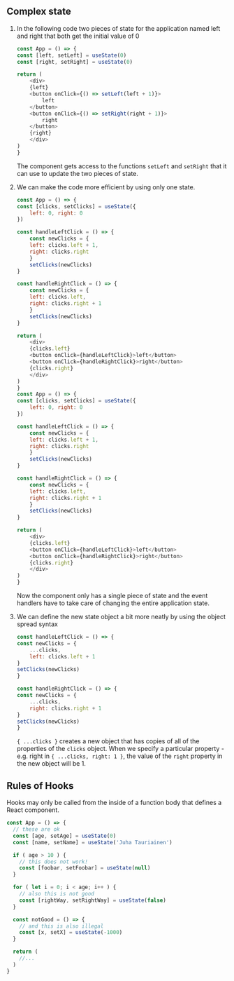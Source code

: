 ## Complex state
1. In the following code two pieces of state for the application named left and right that both get the initial value of 0

    ```js
    const App = () => {
    const [left, setLeft] = useState(0)
    const [right, setRight] = useState(0)

    return (
        <div>
        {left}
        <button onClick={() => setLeft(left + 1)}>
            left
        </button>
        <button onClick={() => setRight(right + 1)}>
            right
        </button>
        {right}
        </div>
    )
    }
    ```
    The component gets access to the functions `setLeft` and `setRight` that it can use to update the two pieces of state.

2. We can make the code more efficient by using only one state.

    ```js
    const App = () => {
    const [clicks, setClicks] = useState({
        left: 0, right: 0
    })

    const handleLeftClick = () => {
        const newClicks = { 
        left: clicks.left + 1, 
        right: clicks.right 
        }
        setClicks(newClicks)
    }

    const handleRightClick = () => {
        const newClicks = { 
        left: clicks.left, 
        right: clicks.right + 1 
        }
        setClicks(newClicks)
    }

    return (
        <div>
        {clicks.left}
        <button onClick={handleLeftClick}>left</button>
        <button onClick={handleRightClick}>right</button>
        {clicks.right}
        </div>
    )
    }
    const App = () => {
    const [clicks, setClicks] = useState({
        left: 0, right: 0
    })

    const handleLeftClick = () => {
        const newClicks = { 
        left: clicks.left + 1, 
        right: clicks.right 
        }
        setClicks(newClicks)
    }

    const handleRightClick = () => {
        const newClicks = { 
        left: clicks.left, 
        right: clicks.right + 1 
        }
        setClicks(newClicks)
    }

    return (
        <div>
        {clicks.left}
        <button onClick={handleLeftClick}>left</button>
        <button onClick={handleRightClick}>right</button>
        {clicks.right}
        </div>
    )
    }
    ```

    Now the component only has a single piece of state and the event handlers have to take care of changing the entire application state.

3. We can define the new state object a bit more neatly by using the object spread syntax

    ```js
    const handleLeftClick = () => {
    const newClicks = { 
        ...clicks, 
        left: clicks.left + 1 
    }
    setClicks(newClicks)
    }

    const handleRightClick = () => {
    const newClicks = { 
        ...clicks, 
        right: clicks.right + 1 
    }
    setClicks(newClicks)
    }
    ```
    `{ ...clicks }` creates a new object that has copies of all of the properties of the `clicks` object. When we specify a particular property - e.g. right in `{ ...clicks, right: 1 }`, the value of the `right` property in the new object will be 1.

## Rules of Hooks
Hooks may only be called from the inside of a function body that defines a React component.
```js
const App = () => {
  // these are ok
  const [age, setAge] = useState(0)
  const [name, setName] = useState('Juha Tauriainen')

  if ( age > 10 ) {
    // this does not work!
    const [foobar, setFoobar] = useState(null)
  }

  for ( let i = 0; i < age; i++ ) {
    // also this is not good
    const [rightWay, setRightWay] = useState(false)
  }

  const notGood = () => {
    // and this is also illegal
    const [x, setX] = useState(-1000)
  }

  return (
    //...
  )
}
```